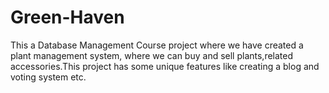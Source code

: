 # Green-Haven
This a Database Management Course project where we have created a plant management system, where we can buy and sell plants,related accessories.This project has some unique features like creating a blog and voting system etc.
